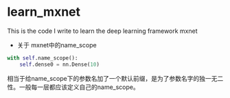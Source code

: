# learn_mxnet
This is the code I write to learn the deep learning framework mxnet

- 关于 mxnet中的name_scope

```python
with self.name_scope():
    self.dense0 = nn.Dense(10)
```
相当于给name_scope下的参数名加了一个默认前缀，是为了参数名字的独一无二性。一般每一层都应该定义自己的name_scope。